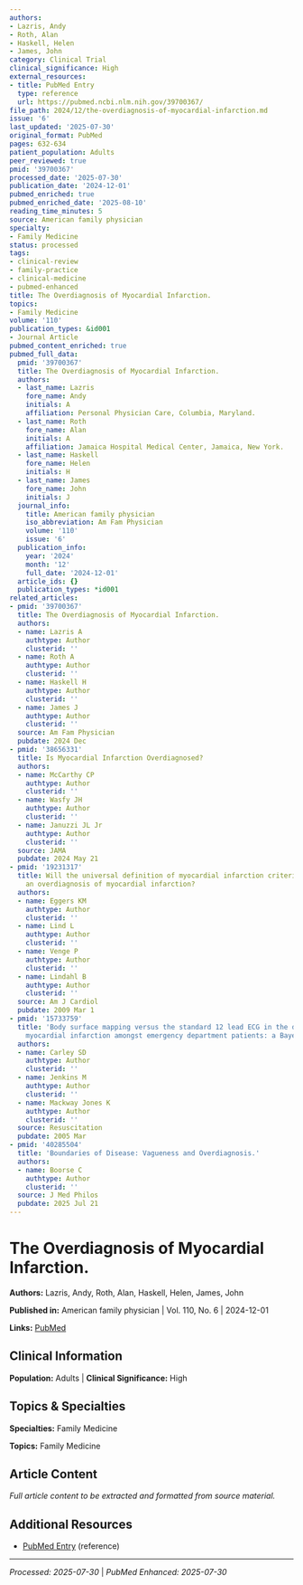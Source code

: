 ```yaml
---
authors:
- Lazris, Andy
- Roth, Alan
- Haskell, Helen
- James, John
category: Clinical Trial
clinical_significance: High
external_resources:
- title: PubMed Entry
  type: reference
  url: https://pubmed.ncbi.nlm.nih.gov/39700367/
file_path: 2024/12/the-overdiagnosis-of-myocardial-infarction.md
issue: '6'
last_updated: '2025-07-30'
original_format: PubMed
pages: 632-634
patient_population: Adults
peer_reviewed: true
pmid: '39700367'
processed_date: '2025-07-30'
publication_date: '2024-12-01'
pubmed_enriched: true
pubmed_enriched_date: '2025-08-10'
reading_time_minutes: 5
source: American family physician
specialty:
- Family Medicine
status: processed
tags:
- clinical-review
- family-practice
- clinical-medicine
- pubmed-enhanced
title: The Overdiagnosis of Myocardial Infarction.
topics:
- Family Medicine
volume: '110'
publication_types: &id001
- Journal Article
pubmed_content_enriched: true
pubmed_full_data:
  pmid: '39700367'
  title: The Overdiagnosis of Myocardial Infarction.
  authors:
  - last_name: Lazris
    fore_name: Andy
    initials: A
    affiliation: Personal Physician Care, Columbia, Maryland.
  - last_name: Roth
    fore_name: Alan
    initials: A
    affiliation: Jamaica Hospital Medical Center, Jamaica, New York.
  - last_name: Haskell
    fore_name: Helen
    initials: H
  - last_name: James
    fore_name: John
    initials: J
  journal_info:
    title: American family physician
    iso_abbreviation: Am Fam Physician
    volume: '110'
    issue: '6'
  publication_info:
    year: '2024'
    month: '12'
    full_date: '2024-12-01'
  article_ids: {}
  publication_types: *id001
related_articles:
- pmid: '39700367'
  title: The Overdiagnosis of Myocardial Infarction.
  authors:
  - name: Lazris A
    authtype: Author
    clusterid: ''
  - name: Roth A
    authtype: Author
    clusterid: ''
  - name: Haskell H
    authtype: Author
    clusterid: ''
  - name: James J
    authtype: Author
    clusterid: ''
  source: Am Fam Physician
  pubdate: 2024 Dec
- pmid: '38656331'
  title: Is Myocardial Infarction Overdiagnosed?
  authors:
  - name: McCarthy CP
    authtype: Author
    clusterid: ''
  - name: Wasfy JH
    authtype: Author
    clusterid: ''
  - name: Januzzi JL Jr
    authtype: Author
    clusterid: ''
  source: JAMA
  pubdate: 2024 May 21
- pmid: '19231317'
  title: Will the universal definition of myocardial infarction criteria result in
    an overdiagnosis of myocardial infarction?
  authors:
  - name: Eggers KM
    authtype: Author
    clusterid: ''
  - name: Lind L
    authtype: Author
    clusterid: ''
  - name: Venge P
    authtype: Author
    clusterid: ''
  - name: Lindahl B
    authtype: Author
    clusterid: ''
  source: Am J Cardiol
  pubdate: 2009 Mar 1
- pmid: '15733759'
  title: 'Body surface mapping versus the standard 12 lead ECG in the detection of
    myocardial infarction amongst emergency department patients: a Bayesian approach.'
  authors:
  - name: Carley SD
    authtype: Author
    clusterid: ''
  - name: Jenkins M
    authtype: Author
    clusterid: ''
  - name: Mackway Jones K
    authtype: Author
    clusterid: ''
  source: Resuscitation
  pubdate: 2005 Mar
- pmid: '40285504'
  title: 'Boundaries of Disease: Vagueness and Overdiagnosis.'
  authors:
  - name: Boorse C
    authtype: Author
    clusterid: ''
  source: J Med Philos
  pubdate: 2025 Jul 21
---
```


# The Overdiagnosis of Myocardial Infarction.

**Authors:** Lazris, Andy, Roth, Alan, Haskell, Helen, James, John

**Published in:** American family physician | Vol. 110, No. 6 | 2024-12-01

**Links:** [PubMed](https://pubmed.ncbi.nlm.nih.gov/39700367/)

## Clinical Information

**Population:** Adults | **Clinical Significance:** High

## Topics & Specialties

**Specialties:** Family Medicine

**Topics:** Family Medicine

## Article Content

*Full article content to be extracted and formatted from source material.*

## Additional Resources

- [PubMed Entry](https://pubmed.ncbi.nlm.nih.gov/39700367/) (reference)

---

*Processed: 2025-07-30* | *PubMed Enhanced: 2025-07-30*
